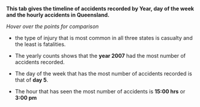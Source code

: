 **This tab gives the timeline of accidents recorded by Year, day of the week and the hourly accidents in Queensland.**

*Hover over the points for comparison*

- the type of injury that is most common in all three states is casualty and the least is fatalities. 

- The yearly counts shows that the **year 2007** had the most number of accidents recorded.

- The day of the week that has the most number of accidents recorded is that of **day 5**. 

- The hour that has seen the most number of accidents is **15:00 hrs**  or **3:00 pm**